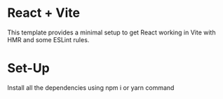 # React + Vite

This template provides a minimal setup to get React working in Vite with HMR and some ESLint rules.

# Set-Up
Install all the dependencies using npm i or yarn command


